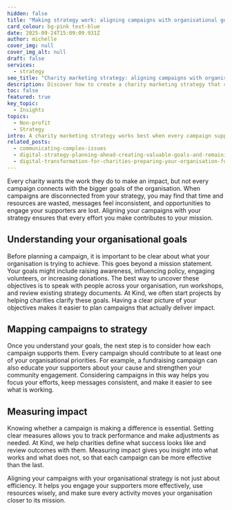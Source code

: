 ```yaml
---
hidden: false
title: "Making strategy work: aligning campaigns with organisational goals"
card_colour: bg-pink text-blue
date: 2025-09-24T15:09:09.931Z
author: michelle
cover_img: null
cover_img_alt: null
draft: false
services:
  - strategy
seo_title: "Charity marketing strategy: aligning campaigns with organisational goals"
description: Discover how to create a charity marketing strategy that connects campaigns to your organisation’s goals. Learn how alignment improves engagement, efficiency and impact.
toc: false
featured: true
key_topic:
  - Insights
topics:
  - Non-profit
  - Strategy
intro: A charity marketing strategy works best when every campaign supports your organisation’s goals. This article explains how to identify objectives, map campaigns to them, and measure impact to improve efficiency and engagement.
related_posts:
  - communicating-complex-issues
  - digital-strategy-planning-ahead-creating-valuable-goals-and-remaining-flexible
  - digital-transformation-for-charities-preparing-your-organisation-for-change
---
```


Every charity wants the work they do to make an impact, but not every campaign connects with the bigger goals of the organisation. When campaigns are disconnected from your strategy, you may find that time and resources are wasted, messages feel inconsistent, and opportunities to engage your supporters are lost. Aligning your campaigns with your strategy ensures that every effort you make contributes to your mission.

## Understanding your organisational goals

Before planning a campaign, it is important to be clear about what your organisation is trying to achieve. This goes beyond a mission statement. Your goals might include raising awareness, influencing policy, engaging volunteers, or increasing donations. The best way to uncover these objectives is to speak with people across your organisation, run workshops, and review existing strategy documents. At Kind, we often start projects by helping charities clarify these goals. Having a clear picture of your objectives makes it easier to plan campaigns that actually deliver impact.

## Mapping campaigns to strategy

Once you understand your goals, the next step is to consider how each campaign supports them. Every campaign should contribute to at least one of your organisational priorities. For example, a fundraising campaign can also educate your supporters about your cause and strengthen your community engagement. Considering campaigns in this way helps you focus your efforts, keep messages consistent, and make it easier to see what is working.

## Measuring impact

Knowing whether a campaign is making a difference is essential. Setting clear measures allows you to track performance and make adjustments as needed. At Kind, we help charities define what success looks like and review outcomes with them. Measuring impact gives you insight into what works and what does not, so that each campaign can be more effective than the last.

Aligning your campaigns with your organisational strategy is not just about efficiency. It helps you engage your supporters more effectively, use resources wisely, and make sure every activity moves your organisation closer to its mission.